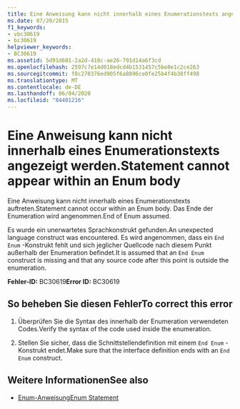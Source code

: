 ```yaml
---
title: Eine Anweisung kann nicht innerhalb eines Enumerationstexts angezeigt werden.
ms.date: 07/20/2015
f1_keywords:
- vbc30619
- bc30619
helpviewer_keywords:
- BC30619
ms.assetid: 5d91d601-2a2d-418c-ae26-791d14a6f3cd
ms.openlocfilehash: 2597c7e14d018edcd4b1531457c5be8e1c2ce263
ms.sourcegitcommit: f8c270376ed905f6a8896ce0fe25b4f4b38ff498
ms.translationtype: MT
ms.contentlocale: de-DE
ms.lasthandoff: 06/04/2020
ms.locfileid: "84401216"
---
```

# <a name="statement-cannot-appear-within-an-enum-body"></a><span data-ttu-id="9a5f9-102">Eine Anweisung kann nicht innerhalb eines Enumerationstexts angezeigt werden.</span><span class="sxs-lookup"><span data-stu-id="9a5f9-102">Statement cannot appear within an Enum body</span></span>
<span data-ttu-id="9a5f9-103">Eine Anweisung kann nicht innerhalb eines Enumerationstexts auftreten.</span><span class="sxs-lookup"><span data-stu-id="9a5f9-103">Statement cannot occur within an Enum body.</span></span> <span data-ttu-id="9a5f9-104">Das Ende der Enumeration wird angenommen.</span><span class="sxs-lookup"><span data-stu-id="9a5f9-104">End of Enum assumed.</span></span>  
  
 <span data-ttu-id="9a5f9-105">Es wurde ein unerwartetes Sprachkonstrukt gefunden.</span><span class="sxs-lookup"><span data-stu-id="9a5f9-105">An unexpected language construct was encountered.</span></span> <span data-ttu-id="9a5f9-106">Es wird angenommen, dass ein `End Enum` -Konstrukt fehlt und sich jeglicher Quellcode nach diesem Punkt außerhalb der Enumeration befindet.</span><span class="sxs-lookup"><span data-stu-id="9a5f9-106">It is assumed that an `End Enum` construct is missing and that any source code after this point is outside the enumeration.</span></span>  
  
 <span data-ttu-id="9a5f9-107">**Fehler-ID:** BC30619</span><span class="sxs-lookup"><span data-stu-id="9a5f9-107">**Error ID:** BC30619</span></span>  
  
## <a name="to-correct-this-error"></a><span data-ttu-id="9a5f9-108">So beheben Sie diesen Fehler</span><span class="sxs-lookup"><span data-stu-id="9a5f9-108">To correct this error</span></span>  
  
1. <span data-ttu-id="9a5f9-109">Überprüfen Sie die Syntax des innerhalb der Enumeration verwendeten Codes.</span><span class="sxs-lookup"><span data-stu-id="9a5f9-109">Verify the syntax of the code used inside the enumeration.</span></span>  
  
2. <span data-ttu-id="9a5f9-110">Stellen Sie sicher, dass die Schnittstellendefinition mit einem `End Enum` -Konstrukt endet.</span><span class="sxs-lookup"><span data-stu-id="9a5f9-110">Make sure that the interface definition ends with an `End Enum` construct.</span></span>  
  
## <a name="see-also"></a><span data-ttu-id="9a5f9-111">Weitere Informationen</span><span class="sxs-lookup"><span data-stu-id="9a5f9-111">See also</span></span>

- [<span data-ttu-id="9a5f9-112">Enum-Anweisung</span><span class="sxs-lookup"><span data-stu-id="9a5f9-112">Enum Statement</span></span>](../language-reference/statements/enum-statement.md)
